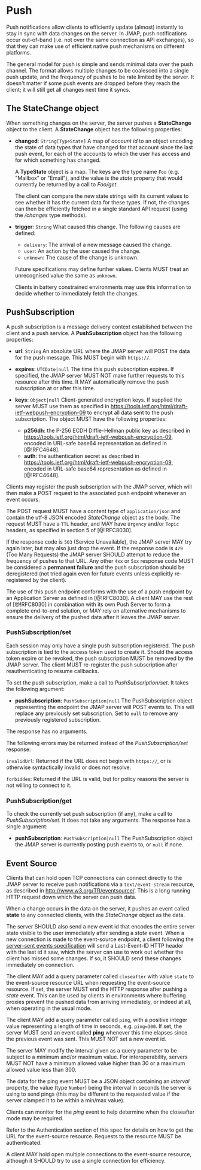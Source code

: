 # Push

Push notifications allow clients to efficiently update (almost) instantly to stay in sync with data changes on the server. In JMAP, push notifications occur out-of-band (i.e. not over the same connection as API exchanges), so that they can make use of efficient native push mechanisms on different platforms.

The general model for push is simple and sends minimal data over the push channel. The format allows multiple changes to be coalesced into a single push update, and the frequency of pushes to be rate limited by the server. It doesn't matter if some push events are dropped before they reach the client; it will still get all changes next time it syncs.

## The StateChange object

When something changes on the server, the server pushes a **StateChange** object to the client. A **StateChange** object has the following properties:

- **changed**: `String[TypeState]`
  A map of *account id* to an object encoding the state of data types that have changed for that account since the last push event, for each of the accounts to which the user has access and for which something has changed.

    A **TypeState** object is a map. The keys are the type name `Foo` (e.g. "Mailbox" or "Email"), and the value is the *state* property that would currently be returned by a call to *Foo/get*.

    The client can compare the new state strings with its current values to see whether it has the current data for these types. If not, the changes can then be efficiently fetched in a single standard API request (using the */changes* type methods).

- **trigger**: `String`
  What caused this change. The following causes are defined:

    - `delivery`: The arrival of a new message caused the change.
    - `user`: An action by the user caused the change.
    - `unknown`: The cause of the change is unknown.

    Future specifications may define further values. Clients MUST treat an
    unrecognised value the same as `unknown`.

    Clients in battery constrained environments may use this information to decide whether to immediately fetch the changes.


## PushSubscription

A push subscription is a message delivery context established between the client and a push service. A **PushSubscription** object has the following properties:

- **url**: `String`
  An absolute URL where the JMAP server will POST the data for the push message.
  This MUST begin with `https://`.
- **expires**: `UTCDate|null`
  The time this push subscription expires. If specified, the JMAP server MUST NOT make further requests to this resource after this time. It MAY automatically remove the push subscription at or after this time.
- **keys**: `Object|null`
  Client-generated encryption keys. If supplied the server MUST use them as specified in <https://tools.ietf.org/html/draft-ietf-webpush-encryption-09> to encrypt all data sent to the push subscription. The object MUST have the following properties:

    - **p256dh**: the P-256 ECDH Diffie-Hellman public key as described in <https://tools.ietf.org/html/draft-ietf-webpush-encryption-09>, encoded in URL-safe base64 representation as defined in [@!RFC4648].
    - **auth**: the authentication secret as described in <https://tools.ietf.org/html/draft-ietf-webpush-encryption-09>, encoded in URL-safe base64 representation as defined in [@!RFC4648].

Clients may register the push subscription with the JMAP server, which will then make a POST request to the associated push endpoint whenever an event occurs.

The POST request MUST have a content type of `application/json` and contain the utf-8 JSON encoded *StateChange* object as the body. The request MUST have a `TTL` header, and MAY have `Urgency` and/or `Topic` headers, as specified in section 5 of [@!RFC8030].

If the response code is `503` (Service Unavailable), the JMAP server MAY try again later, but may also just drop the event. If the response code is `429` (Too Many Requests) the JMAP server SHOULD attempt to reduce the frequency of pushes to that URL. Any other `4xx` or `5xx` response code MUST be considered a **permanent failure** and the push subscription should be deregistered (not tried again even for future events unless explicitly re-registered by the client).

The use of this push endpoint conforms with the use of a push endpoint by an Application Server as defined in [@!RFC8030]. A client MAY use the rest of [@!RFC8030] in combination with its own Push Server to form a complete end-to-end solution, or MAY rely on alternative mechanisms to ensure the delivery of the pushed data after it leaves the JMAP server.

### PushSubscription/set

Each session may only have a single push subscription registered. The push subscription is tied to the access token used to create it. Should the access token expire or be revoked, the push subscription MUST be removed by the JMAP server. The client MUST re-register the push subscription after reauthenticating to resume callbacks.

To set the push subscription, make a call to *PushSubscription/set*. It takes the following argument:

- **pushSubscription**: `PushSubscription|null`
  The PushSubscription object representing the endpoint the JMAP server will POST events to. This will replace any previously set subscription. Set to `null` to remove any previously registered subscription.

The response has no arguments.

The following errors may be returned instead of the *PushSubscription/set* response:

`invalidUrl`: Returned if the URL does not begin with `https://`, or is otherwise syntactically invalid or does not resolve.

`forbidden`: Returned if the URL is valid, but for policy reasons the server is not willing to connect to it.

### PushSubscription/get

To check the currently set push subscription (if any), make a call to *PushSubscription/set*. It does not take any arguments. The response has a single argument:

- **pushSubscription**: `PushSubscription|null`
  The PushSubscription object the JMAP server is currently posting push events to, or `null` if none.

## Event Source

Clients that can hold open TCP connections can connect directly to the JMAP server to receive push notifications via a `text/event-stream` resource, as described in <http://www.w3.org/TR/eventsource/>. This is a long running HTTP request down which the server can push data.

When a change occurs in the data on the server, it pushes an event called **state** to any connected clients, with the *StateChange* object as the data.

The server SHOULD also send a new event id that encodes the entire server state visible to the user immediately after sending a *state* event. When a new connection is made to the event-source endpoint, a client following the [server-sent events specification](https://html.spec.whatwg.org/multipage/server-sent-events.html) will send a Last-Event-ID HTTP header with the last id it saw, which the server can use to work out whether the client has missed some changes. If so, it SHOULD send these changes immediately on connection.

The client MAY add a query parameter called `closeafter` with value `state` to the event-source resource URL when requesting the event-source resource. If set, the server MUST end the HTTP response after pushing a *state* event. This can be used by clients in environments where buffering proxies prevent the pushed data from arriving immediately, or indeed at all, when operating in the usual mode.

The client MAY add a query parameter called `ping`, with a positive integer value representing a length of time in seconds, e.g. `ping=300`. If set, the server MUST send an event called **ping** whenever this time elapses since the previous event was sent. This MUST NOT set a new event id.

The server MAY modify the interval given as a query parameter to be subject to a minimum and/or maximum value. For interoperability, servers MUST NOT have a minimum allowed value higher than 30 or a maximum allowed value less than 300.

The data for the ping event MUST be a JSON object containing an *interval* property, the value (type `Number`) being the interval in seconds the server is using to send pings (this may be different to the requested value if the server clamped it to be within a min/max value).

Clients can monitor for the *ping* event to help determine when the closeafter mode may be required.

Refer to the Authentication section of this spec for details on how to get the URL for the event-source resource. Requests to the resource MUST be authenticated.

A client MAY hold open multiple connections to the event-source resource, although it SHOULD try to use a single connection for efficiency.
